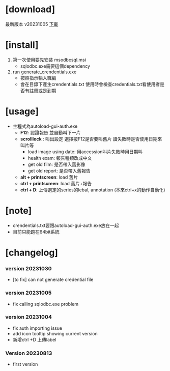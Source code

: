 
# [download]
 最新版本 v20231005
 [下載](https://github.com/falcon0125/KMU-phrase-public/archive/refs/heads/main.zip)
# [install]
1. 第一次使用要先安裝 msodbcsql.msi
    - sqlodbc.exe需要這個dependency 
2. run generate_crendentials.exe
    - 按照指示輸入職編
    - 會在目錄下產生crendentials.txt
    使用時會檢查credentials.txt看使用者是否有註冊或是到期

# [usage]
- 主程式為autoload-gui-auth.exe
    - **F12**: 認證報告 並自動叫下一片
    - **scrolllock** : 叫出設定 選擇按F12是否要叫舊片 讀失敗時是否使用日期來叫片等
        - load image using date: 用accession叫片失敗時用日期叫
        - health exam: 報告種類改成中文
        - get old film: 是否帶入舊影像
        - get old report: 是否帶入舊報告
    - **alt + printscreen**: load 舊片 
    - **ctrl + printscreen**: load 舊片+報告
    - **ctrl + D**: 上傳選定的series的lebal, annotation (本來ctrl+x的動作自動化)
# [note]
- crendentials.txt要跟autoload-gui-auth.exe放在一起
- 目前只能跑在64bit系統

# [changelog]
### version 20231030
 - [to fix] can not generate credential file

### version 20231005
 - fix calling sqlodbc.exe problem

### version 20231004
 - fix auth importing issue
 - add icon tooltip showing current version
 - 新增ctrl +D 上傳label
### Version 20230813
 - first version
